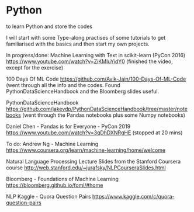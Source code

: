 # Python
to learn Python and store the codes

I will start with some Type-along practises of some tutorials to get familiarised with the basics and then start my own projects.

In progress/done:
Machine Learning with Text in scikit-learn (PyCon 2016) https://www.youtube.com/watch?v=ZiKMIuYidY0
(finished the video, except for the exercise)

100 Days Of ML Code https://github.com/Avik-Jain/100-Days-Of-ML-Code
(went through all the info and the codes. Found PythonDataScienceHandbook and the Bloomberg slides useful.

PythonDataScienceHandbook https://github.com/jakevdp/PythonDataScienceHandbook/tree/master/notebooks
(went through the Pandas notebooks plus some Numpy notebooks)

Daniel Chen - Pandas is for Everyone - PyCon 2019 https://www.youtube.com/watch?v=3qDhDXNRgHE
(stopped at 20 mins)

To do:
Andrew Ng - Machine Learning https://www.coursera.org/learn/machine-learning/home/welcome

Natural Language Processing 
Lecture Slides from the Stanford Coursera course http://web.stanford.edu/~jurafsky/NLPCourseraSlides.html

Bloomberg - Foundations of Machine Learning https://bloomberg.github.io/foml/#home

NLP Kaggle - Quora Question Pairs https://www.kaggle.com/c/quora-question-pairs
